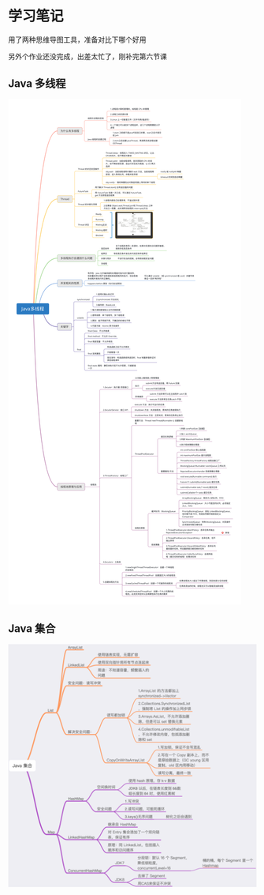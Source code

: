 # 学习笔记

用了两种思维导图工具，准备对比下哪个好用

另外个作业还没完成，出差太忙了，刚补完第六节课



## Java 多线程

![avatar](Java多线程.png)


## Java 集合

![avatar](Java集合.png)


